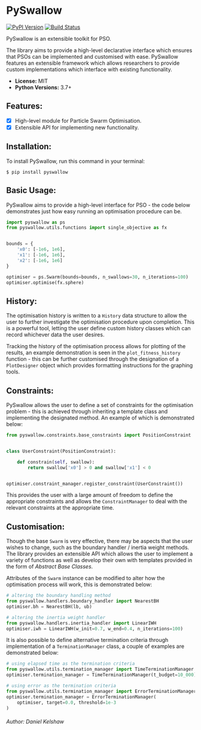 # PySwallow

[![PyPI Version](https://badge.fury.io/py/PySwallow.svg)](https://badge.fury.io/py/PySwallow)
[![Build Status](https://travis-ci.org/danielkelshaw/PySwallow.svg?branch=master)](https://travis-ci.org/danielkelshaw/PySwallow)

PySwallow is an extensible toolkit for PSO.

The library aims to provide a high-level declarative interface which
ensures that PSOs can be implemented and customised with ease. PySwallow 
features an extensible framework which allows researchers to provide 
custom implementations which interface with existing functionality.

- **License:** MIT
- **Python Versions:** 3.7+

## **Features:**
- [x] High-level module for Particle Swarm Optimisation.
- [x] Extensible API for implementing new functionality.

## **Installation:**
To install PySwallow, run this command in your terminal:

```shell
$ pip install pyswallow
```

## **Basic Usage:**
PySwallow aims to provide a high-level interface for PSO - the code 
below demonstrates just how easy running an optimisation procedure
can be.

```python
import pyswallow as ps
from pyswallow.utils.functions import single_objective as fx


bounds = {
    'x0': [-1e6, 1e6],
    'x1': [-1e6, 1e6],
    'x2': [-1e6, 1e6]
}

optimiser = ps.Swarm(bounds=bounds, n_swallows=30, n_iterations=100)
optimiser.optimise(fx.sphere)
```

## **History:**
The optimisation history is written to a ```History``` data structure
to allow the user to further investigate the optimisation procedure 
upon completion. This is a powerful tool, letting the user define custom
history classes which can record whichever data the user desires.

Tracking the history of the optimisation process allows for plotting
of the results, an example demonstration is seen in the
```plot_fitness_history``` function - this can be further customised
through the designation of a ```PlotDesigner``` object which provides
formatting instructions for the graphing tools.

## **Constraints:**
PySwallow allows the user to define a set of constraints for the 
optimisation problem - this is achieved through inheriting a template 
class and implementing the designated method. An example of which is 
demonstrated below:

```python
from pyswallow.constraints.base_constraints import PositionConstraint


class UserConstraint(PositionConstraint):

    def constrain(self, swallow):
        return swallow['x0'] > 0 and swallow['x1'] < 0


optimiser.constraint_manager.register_constraint(UserConstraint())
```

This provides the user with a large amount of freedom to define the
appropriate constraints and allows the `ConstraintManager` to deal with
the relevant constraints at the appropriate time.

## **Customisation:**
Though the base `Swarm` is very effective, there may be aspects that the
user wishes to change, such as the boundary handler / inertia weight
methods. The library provides an extensible API which allows the user
to implement a variety of functions as well as develop their own with
templates provided in the form of *Abstract Base Classes*.

Attributes of the `Swarm` instance can be modified to alter how the
optimisation process will work, this is demonstrated below:

```python
# altering the boundary handling method
from pyswallow.handlers.boundary_handler import NearestBH
optimiser.bh = NearestBH(lb, ub)
```
```python
# altering the inertia weight handler
from pyswallow.handlers.inertia_handler import LinearIWH
optimiser.iwh = LinearIWH(w_init=0.7, w_end=0.4, n_iterations=100)
```

It is also possible to define alternative termination criteria through
implementation of a ```TerminationManager``` class, a couple of examples
are demonstrated below:

```python
# using elapsed time as the termination criteria
from pyswallow.utils.termination_manager import TimeTerminationManager
optimiser.termination_manager = TimeTerminationManager(t_budget=10_000)
```

```python
# using error as the termination criteria
from pyswallow.utils.termination_manager import ErrorTerminationManager
optimiser.termination_manager = ErrorTerminationManager(
    optimiser, target=0.0, threshold=1e-3
)
```

###### Author: Daniel Kelshaw
